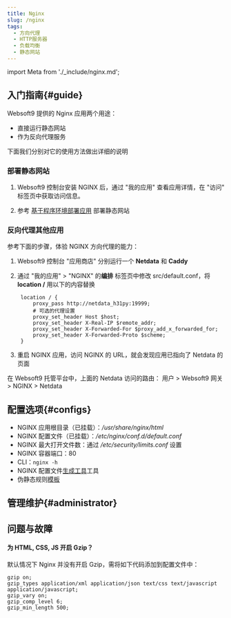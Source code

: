 ```yaml
---
title: Nginx
slug: /nginx
tags:
  - 方向代理
  - HTTP服务器
  - 负载均衡
  - 静态网站
---
```


import Meta from './_include/nginx.md';

<Meta name="meta" />

## 入门指南{#guide}

Websoft9 提供的 Nginx 应用两个用途：

- 直接运行静态网站
- 作为反向代理服务

下面我们分别对它的使用方法做出详细的说明

### 部署静态网站

1. Websoft9 控制台安装 NGINX 后，通过 "我的应用" 查看应用详情，在 "访问" 标签页中获取访问信息。    

2. 参考 [基于程序环境部署应用](runtime) 部署静态网站


### 反向代理其他应用

参考下面的步骤，体验 NGINX 方向代理的能力：

1. Websoft9 控制台 "应用商店" 分别运行一个 **Netdata** 和 **Caddy**

2. 通过 "我的应用" > "NGINX" 的**编排** 标签页中修改 src/default.conf，将 **location /** 用以下的内容替换
   ```
    location / {
        proxy_pass http://netdata_h31py:19999;
        # 可选的代理设置
        proxy_set_header Host $host;
        proxy_set_header X-Real-IP $remote_addr;
        proxy_set_header X-Forwarded-For $proxy_add_x_forwarded_for;
        proxy_set_header X-Forwarded-Proto $scheme;
    }
   ```

3. 重启 NGINX 应用，访问 NGINX 的 URL，就会发现应用已指向了 Netdata 的页面

在 Websoft9 托管平台中，上面的 Netdata 访问的路由： 用户 > Websoft9 网关 > NGINX > Netdata


## 配置选项{#configs}

- NGINX 应用根目录（已挂载）：*/usr/share/nginx/html*
- NGINX 配置文件（已挂载）：*/etc/nginx/conf.d/default.conf*
- NGINX 最大打开文件数：通过 */etc/security/limits.conf* 设置
- NGINX 容器端口：80
- CLI：`nginx -h`
- NGINX 配置文件[生成工具](https://www.digitalocean.com/community/tools/nginx)工具
- 伪静态规则[模板](https://github.com/Websoft9Archive/role_nginx/tree/main/files/rewrite)

## 管理维护{#administrator}

## 问题与故障

#### 为 HTML, CSS, JS 开启 Gzip？

默认情况下 Nginx 并没有开启 Gzip，需将如下代码添加到配置文件中：

```
gzip on;
gzip_types application/xml application/json text/css text/javascript application/javascript;
gzip_vary on;
gzip_comp_level 6;
gzip_min_length 500;
```